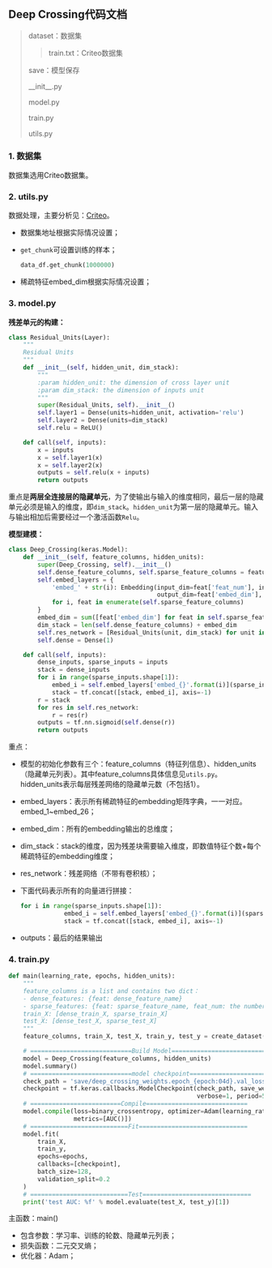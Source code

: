 ## Deep Crossing代码文档

> dataset：数据集
>
> >train.txt：Criteo数据集
>
> save：模型保存
>
> \_\_init\_\_.py
>
> model.py
>
> train.py
>
> utils.py



### 1. 数据集

数据集选用Criteo数据集。



### 2. utils.py

数据处理，主要分析见：[Criteo](../Dataset%20Introduction.md#3-criteo)。

- 数据集地址根据实际情况设置；

- `get_chunk`可设置训练的样本；

  ```python
  data_df.get_chunk(1000000)
  ```

- 稀疏特征embed_dim根据实际情况设置；



### 3. model.py

**残差单元的构建：**

```python
class Residual_Units(Layer):
    """
    Residual Units
    """
    def __init__(self, hidden_unit, dim_stack):
        """
        :param hidden_unit: the dimension of cross layer unit
        :param dim_stack: the dimension of inputs unit
        """
        super(Residual_Units, self).__init__()
        self.layer1 = Dense(units=hidden_unit, activation='relu')
        self.layer2 = Dense(units=dim_stack)
        self.relu = ReLU()

    def call(self, inputs):
        x = inputs
        x = self.layer1(x)
        x = self.layer2(x)
        outputs = self.relu(x + inputs)
        return outputs
```

重点是**两层全连接层的隐藏单元**，为了使输出与输入的维度相同，最后一层的隐藏单元必须是输入的维度，即`dim_stack`。`hidden_unit`为第一层的隐藏单元。输入与输出相加后需要经过一个激活函数`Relu`。



**模型建模：**

```python
class Deep_Crossing(keras.Model):
    def __init__(self, feature_columns, hidden_units):
        super(Deep_Crossing, self).__init__()
        self.dense_feature_columns, self.sparse_feature_columns = feature_columns
        self.embed_layers = {
            'embed_' + str(i): Embedding(input_dim=feat['feat_num'], input_length=1,
                                         output_dim=feat['embed_dim'], embeddings_initializer='random_uniform')
            for i, feat in enumerate(self.sparse_feature_columns)
        }
        embed_dim = sum([feat['embed_dim'] for feat in self.sparse_feature_columns])
        dim_stack = len(self.dense_feature_columns) + embed_dim
        self.res_network = [Residual_Units(unit, dim_stack) for unit in hidden_units]
        self.dense = Dense(1)

    def call(self, inputs):
        dense_inputs, sparse_inputs = inputs
        stack = dense_inputs
        for i in range(sparse_inputs.shape[1]):
            embed_i = self.embed_layers['embed_{}'.format(i)](sparse_inputs[:, i])
            stack = tf.concat([stack, embed_i], axis=-1)
        r = stack
        for res in self.res_network:
            r = res(r)
        outputs = tf.nn.sigmoid(self.dense(r))
        return outputs
```

重点：

- 模型的初始化参数有三个：feature_columns（特征列信息）、hidden_units（隐藏单元列表）。其中feature_columns具体信息见`utils.py`。hidden_units表示每层残差网络的隐藏单元数（不包括1）。

- embed_layers：表示所有稀疏特征的embedding矩阵字典，一一对应。embed_1~embed_26；

- embed_dim：所有的embedding输出的总维度；

- dim_stack：stack的维度，因为残差块需要输入维度，即数值特征个数+每个稀疏特征的embedding维度；

- res_network：残差网络（不带有卷积核）；

- 下面代码表示所有的向量进行拼接：

  ```python
  for i in range(sparse_inputs.shape[1]):
              embed_i = self.embed_layers['embed_{}'.format(i)](sparse_inputs[:, i])
              stack = tf.concat([stack, embed_i], axis=-1)
  ```

- outputs：最后的结果输出



### 4. train.py

```python
def main(learning_rate, epochs, hidden_units):
    """
    feature_columns is a list and contains two dict：
    - dense_features: {feat: dense_feature_name}
    - sparse_features: {feat: sparse_feature_name, feat_num: the number of this feature}
    train_X: [dense_train_X, sparse_train_X]
    test_X: [dense_test_X, sparse_test_X]
    """
    feature_columns, train_X, test_X, train_y, test_y = create_dataset()

    # ============================Build Model==========================
    model = Deep_Crossing(feature_columns, hidden_units)
    model.summary()
    # ============================model checkpoint======================
    check_path = 'save/deep_crossing_weights.epoch_{epoch:04d}.val_loss_{val_loss:.4f}.ckpt'
    checkpoint = tf.keras.callbacks.ModelCheckpoint(check_path, save_weights_only=True,
                                                    verbose=1, period=5)
    # =========================Compile============================
    model.compile(loss=binary_crossentropy, optimizer=Adam(learning_rate=learning_rate),
                  metrics=[AUC()])
    # ===========================Fit==============================
    model.fit(
        train_X,
        train_y,
        epochs=epochs,
        callbacks=[checkpoint],
        batch_size=128,
        validation_split=0.2
    )
    # ===========================Test==============================
    print('test AUC: %f' % model.evaluate(test_X, test_y)[1])
```

主函数：main()

- 包含参数：学习率、训练的轮数、隐藏单元列表；
- 损失函数：二元交叉熵；
- 优化器：Adam；

